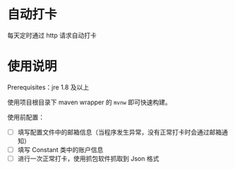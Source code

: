 # 自动打卡

每天定时通过 http 请求自动打卡

# 使用说明

Prerequisites：jre 1.8 及以上

使用项目根目录下 maven wrapper 的 `mvnw` 即可快速构建。

使用前配置：

  - [ ] 填写配置文件中的邮箱信息（当程序发生异常，没有正常打卡时会通过邮箱通知）
  - [ ] 填写 Constant 类中的账户信息
  - [ ] 进行一次正常打卡，使用抓包软件抓取到 Json 格式
